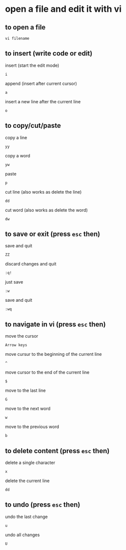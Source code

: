 # open a file and edit it with vi

## to open a file
```
vi filename
```

## to insert (write code or edit)
insert (start the edit mode)
```
i
```
append (insert after current cursor)
```
a
```
insert a new line after the current line
```
o
```

## to copy/cut/paste
copy a line
```
yy
```
copy a word
```
yw
```
paste
```
p
```
cut line (also works as delete the line)
```
dd
```
cut word (also works as delete the word)
```
dw
```

## to save or exit (press `esc` then)

save and quit
```
ZZ
```

discard changes and quit
```
:q!
```

just save
```
:w
```

save and quit
```
:wq
```

## to navigate in vi (press `esc` then)

move the cursor
```
Arrow keys
```
move cursur to the beginning of the current line
```
^
```
move cursor to the end of the current line
```
$
```
move to the last line
```
G
```
move to the next word
```
w
```
move to the previous word
```
b
```

## to delete content (press `esc` then)

delete a single character
```
x
```
delete the current line
```
dd
```

## to undo (press `esc` then)

undo the last change
```
u
```
undo all changes
```
U
```
